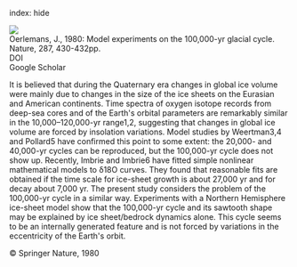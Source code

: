 index: hide

<div class="Citation">
    <div class="Citation-thumb CitationThumb-linked"  data-href="https://doi.org/10.1038/287430a0">
      <img src="https://static.claimspace.cloud/climate-study-static/refs/thumbs/5/Oerlemans_1980-thumb.png" />
    </div>

  <div class="Citation-body">
    <div class="Citation-text">Oerlemans, J., 1980: Model experiments on the 100,000-yr glacial cycle. <span class="Article-journal">Nature, </span><span class="Article-volume">287, </span>430-432pp.</div>
    <div class="Citation-links">
      <div class="CitationLink" data-href="https://doi.org/10.1038/287430a0">
        <div class="CitationLink-icon CitationLink-Doi"></div>
        <div class="CitationLink-text">DOI</div>
      </div>
      <div class="CitationLink" data-href="https://scholar.google.com/scholar?q=10.1038/287430a0">
        <div class="CitationLink-icon CitationLink-Scholar"></div>
        <div class="CitationLink-text">Google Scholar</div>
      </div>
    </div>
  </div>
</div>

It is believed that during the Quaternary era changes in global ice volume were mainly due to changes in the size of the ice sheets on the Eurasian and American continents. Time spectra of oxygen isotope records from deep-sea cores and of the Earth's orbital parameters are remarkably similar in the 10,000–120,000-yr range1,2, suggesting that changes in global ice volume are forced by insolation variations. Model studies by Weertman3,4 and Pollard5 have confirmed this point to some extent: the 20,000- and 40,000-yr cycles can be reproduced, but the 100,000-yr cycle does not show up. Recently, Imbrie and Imbrie6 have fitted simple nonlinear mathematical models to δ18O curves. They found that reasonable fits are obtained if the time scale for ice-sheet growth is about 27,000 yr and for decay about 7,000 yr. The present study considers the problem of the 100,000-yr cycle in a similar way. Experiments with a Northern Hemisphere ice-sheet model show that the 100,000-yr cycle and its sawtooth shape may be explained by ice sheet/bedrock dynamics alone. This cycle seems to be an internally generated feature and is not forced by variations in the eccentricity of the Earth's orbit.

<div class="Citation-copy">
&copy; Springer Nature, 1980
</div>